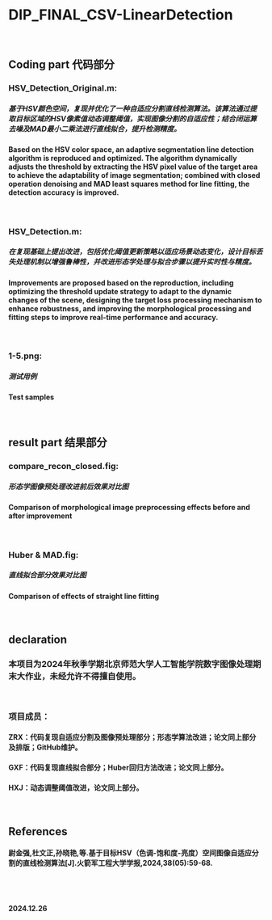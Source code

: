# DIP_FINAL_CSV-LinearDetection
<br>

## Coding part 代码部分
### HSV_Detection_Original.m:
##### 基于HSV颜色空间，复现并优化了一种自适应分割直线检测算法。该算法通过提取目标区域的HSV像素值动态调整阈值，实现图像分割的自适应性；结合闭运算去噪及MAD最小二乘法进行直线拟合，提升检测精度。
#### Based on the HSV color space, an adaptive segmentation line detection algorithm is reproduced and optimized. The algorithm dynamically adjusts the threshold by extracting the HSV pixel value of the target area to achieve the adaptability of image segmentation; combined with closed operation denoising and MAD least squares method for line fitting, the detection accuracy is improved.
<br>

### HSV_Detection.m:
##### 在复现基础上提出改进，包括优化阈值更新策略以适应场景动态变化，设计目标丢失处理机制以增强鲁棒性，并改进形态学处理与拟合步骤以提升实时性与精度。
#### Improvements are proposed based on the reproduction, including optimizing the threshold update strategy to adapt to the dynamic changes of the scene, designing the target loss processing mechanism to enhance robustness, and improving the morphological processing and fitting steps to improve real-time performance and accuracy.
<br>

### 1-5.png:
##### 测试用例
#### Test samples
<br>

## result part 结果部分
### compare_recon_closed.fig:
##### 形态学图像预处理改进前后效果对比图
#### Comparison of morphological image preprocessing effects before and after improvement
<br>

### Huber & MAD.fig:
##### 直线拟合部分效果对比图
#### Comparison of effects of straight line fitting
<br>

## declaration
### 本项目为2024年秋季学期北京师范大学人工智能学院数字图像处理期末大作业，未经允许不得擅自使用。
<br>

### 项目成员：
#### ZRX：代码复现自适应分割及图像预处理部分；形态学算法改进；论文同上部分及排版；GitHub维护。
#### GXF：代码复现直线拟合部分；Huber回归方法改进；论文同上部分。
#### HXJ：动态调整阈值改进，论文同上部分。

<br>

## References
#### 尉金强,杜文正,孙晓艳,等.基于目标HSV（色调-饱和度-亮度）空间图像自适应分割的直线检测算法[J].火箭军工程大学学报,2024,38(05):59-68.
<br>
<br>

#### 2024.12.26
